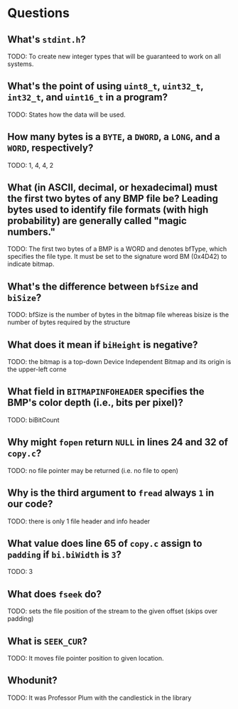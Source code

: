 # Questions

## What's `stdint.h`?

TODO: To create new integer types that will be guaranteed to work on all systems.

## What's the point of using `uint8_t`, `uint32_t`, `int32_t`, and `uint16_t` in a program?

TODO: States how the data will be used.

## How many bytes is a `BYTE`, a `DWORD`, a `LONG`, and a `WORD`, respectively?

TODO: 1, 4, 4, 2

## What (in ASCII, decimal, or hexadecimal) must the first two bytes of any BMP file be? Leading bytes used to identify file formats (with high probability) are generally called "magic numbers."

TODO: The first two bytes of a BMP is a WORD and denotes bfType, which specifies the file type. It must be
 	set to the signature word BM (0x4D42) to indicate bitmap.

## What's the difference between `bfSize` and `biSize`?

TODO: bfSize is the number of bytes in the bitmap file whereas bisize is the number of bytes required by the structure

## What does it mean if `biHeight` is negative?

TODO: the bitmap is a top-down Device Independent Bitmap and its origin is the upper-left corne

## What field in `BITMAPINFOHEADER` specifies the BMP's color depth (i.e., bits per pixel)?

TODO: biBitCount

## Why might `fopen` return `NULL` in lines 24 and 32 of `copy.c`?

TODO: no file pointer may be returned (i.e. no file to open)

## Why is the third argument to `fread` always `1` in our code?

TODO: there is only 1 file header and info header

## What value does line 65 of `copy.c` assign to `padding` if `bi.biWidth` is `3`?

TODO: 3

## What does `fseek` do?

TODO: sets the file position of the stream to the given offset (skips over padding)

## What is `SEEK_CUR`?

TODO: It moves file pointer position to given location.

## Whodunit?

TODO: It was Professor Plum with the candlestick in the library
